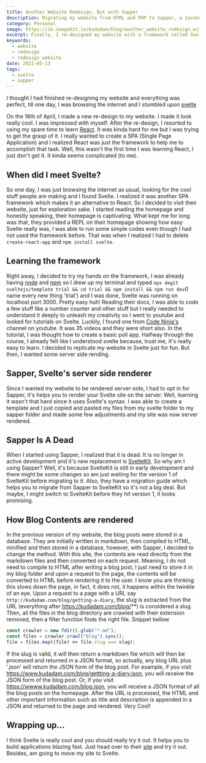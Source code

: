 ```yaml
---
title: Another Website Redesign, But with Sapper
description: Migrating my website from HTML and PHP to Sapper, a JavaScript framework for building web apps
category: Personal
image: https://ik.imagekit.io/kudadam/blog/another_website_redesign_with_svelte/hero.jpg
excerpt: Finally, I re-designed my website with a framework called Svelte
keywords:
  - website
  - redesign
  - redesign website
date: 2021-05-13
tags:
  - svelte
  - sapper
---
```


I thought I had finished re-designing my website and everything was perfect, till one day, I was browsing the internet and I stumbled upon [svelte](https://svelte.dev)

On the 16th of April, I made a new re-design to my website. I made it look really cool. I was impressed with myself.
After the re-design, I resorted to using my spare time to learn [React](https://reactjs.org). It was kinda hard for me but I was trying to get the grasp of it. I really wanted to create a SPA (Single Page Application) and I realized React was just the framework to help me to accomplish that task. Well, this wasn't the first time I was learning React, I just don't get it. It kinda seems complicated (to me).

## When did I meet Svelte?

So one day, I was just browsing the internet as usual, looking for the cool stuff people are making and I found Svelte. I realized it was another SPA framework which makes it an alternative to React. So I decided to visit their website, just for exploration sake.
I started reading the homepage and honestly speaking, their homepage is captivating.
What kept me for long was that, they provided a REPL on their homepage showing how easy Svelte really was, I was able to run some simple codes even though I had not used the framework before. That was when I realized I had to delete `create-react-app` and `npm install svelte`.

## Learning the framework

Right away, I decided to try my hands on the framework, I was already having [node](https://www.nodejs.dev) and [npm](https://www.npmjs.com) so I drew up my terminal and typed `npx degit sveltejs/template trial && cd trial && npm install && npm run dev`(I name every new thing 'trial') and I was done, Svelte was running on localhost port 3000. Pretty easy huh!
Reading their docs, I was able to code a few stuff like a number counter and other stuff but I really needed to understand it deeply to unleash my creativity so I went to youtube and looked for tutorials on Svelte. Luckily, I found one from [Code Ninja's](https://www.codeninjas.com) channel on youtube. It was 35 videos and they were short also. In the tutorial, I was thought how to create a basic poll app. Halfway through the course, I already felt like I understood svelte because, trust me, it's really easy to learn.
I decided to replicate my website in Svelte just for fun. But then, I wanted some server side rending.

## Sapper, Svelte's server side renderer

Since I wanted my website to be rendered server-side, I had to opt in for Sapper, it's helps you to render your Svelte site on the server. Well, learning it wasn't that hard since it uses Svelte's syntax. I was able to create a template and I just copied and pasted my files from my svelte folder to my sapper folder and made some few adjustments and my site was now server rendered.

## Sapper Is A Dead

When I started using Sapper, I realized that it is dead. It is no longer in active development and it's new replacement is [SvelteKit](https://kit.svelte.dev). So why am I using Sapper? Well, it's because SvelteKit is still in early development and there might be some changes so am just waiting for the version 1 of SvelteKit before migrating to it.
Also, they have a migration guide which helps you to migrate from Sapper to SvelteKit so it's not a big deal. But maybe, I might switch to SvelteKit before they hit version 1, it looks promising.

## How Blog Contents are rendered

In the previous version of my website, the blog posts were stored in a database. They are initially written in markdown, then compiled to HTML, minified and then stored in a database, however, with Sapper, I decided to change the method. With this site, the contents are read directly from the markdown files and then converted on each request. Meaning, I do not need to compile to HTML after writing a blog post, I just need to store it in my blog folder and upon a request to the page, the contents will be converted to HTML before rendering it to the user. I know you are thinking this slows down the page, in fact, it does not, it happens within the twinkle of an eye.
Upon a request to a page with a URL say `http://kudadam.com/blog/getting-a-diary`, the slug is extracted from the URL (everything after https://kudadam.com/blog/**) is considered a slug. Then, all the files in the blog directory are crawled with their extension removed, then a filter function finds the right file. Snippet bellow

```js
const crawler = new fdir().glob("*.md");
const files = crawler.crawl("blog").sync();
file = files.map((file) => file.slug === slug);
```

If the slug is valid, it will then return a markdown file which will then be processed and returned in a JSON format, so actually, any blog URL plus '.json' will return the JSON form of the blog post. For example, if you visit https://www.kudadam.com/blog/gettting-a-diary.json, you will receive the JSON form of the blog post. Or, if you visit https://wwww.kudadam.com/blog.json, you will receive a JSON format of all the blog posts on the homepage.
After the URL is processed, the HTML and other important information such as title and description is appended in a JSON and returned to the page and rendered. Very Cool!

## Wrapping up...

I think Svelte is really cool and you should really try it out. It helps you to build applications blazing fast. Just head over to their [site](https://svelte.dev) and try it out.
Besides, am going to move my site to Svelte.
